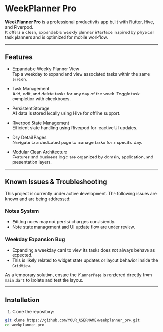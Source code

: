 # WeekPlanner Pro

**WeekPlanner Pro** is a professional productivity app built with Flutter, Hive, and Riverpod.  
It offers a clean, expandable weekly planner interface inspired by physical task planners and is optimized for mobile workflow.

---

## Features

- Expandable Weekly Planner View  
  Tap a weekday to expand and view associated tasks within the same screen.

- Task Management  
  Add, edit, and delete tasks for any day of the week. Toggle task completion with checkboxes.

- Persistent Storage  
  All data is stored locally using Hive for offline support.

- Riverpod State Management  
  Efficient state handling using Riverpod for reactive UI updates.

- Day Detail Pages  
  Navigate to a dedicated page to manage tasks for a specific day.

- Modular Clean Architecture  
  Features and business logic are organized by domain, application, and presentation layers.

---

## Known Issues & Troubleshooting

This project is currently under active development. The following issues are known and are being addressed:

### Notes System
- Editing notes may not persist changes consistently.
- Note state management and UI update flow are under review.

### Weekday Expansion Bug
- Expanding a weekday card to view its tasks does not always behave as expected.
- This is likely related to widget state updates or layout behavior inside the `GridView`.

As a temporary solution, ensure the `PlannerPage` is rendered directly from `main.dart` to isolate and test the layout.

---

## Installation

1. Clone the repository:

```bash
git clone https://github.com/YOUR_USERNAME/weekplanner_pro.git
cd weekplanner_pro
